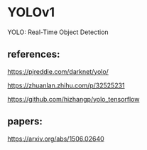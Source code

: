 # YOLOv1

YOLO: Real-Time Object Detection

## references:

https://pjreddie.com/darknet/yolo/

https://zhuanlan.zhihu.com/p/32525231

https://github.com/hizhangp/yolo_tensorflow

## papers:

https://arxiv.org/abs/1506.02640

